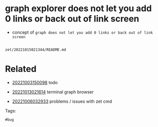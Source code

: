 # graph explorer does not let you add 0 links or back out of link screen

- concept of `graph does not let you add 0 links or back out of link screen`

```
```

` zet/20221015021344/README.md `

# Related

- [20221003150098](/zet/20221003150098/README.md) todo

- [20221013021614](/zet/20221013021614/README.md) terminal graph browser

- [20221006032933](/zet/20221006032933/README.md) problems / issues with zet cmd

Tags:

    #bug
